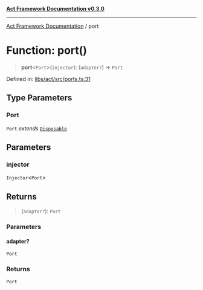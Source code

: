 [**Act Framework Documentation v0.3.0**](../README.md)

***

[Act Framework Documentation](../globals.md) / port

# Function: port()

> **port**\<`Port`\>(`injector`): (`adapter?`) => `Port`

Defined in: [libs/act/src/ports.ts:31](https://github.com/Rotorsoft/act-root/blob/b40f67575d048d860d7c67a52d36c927803922d7/libs/act/src/ports.ts#L31)

## Type Parameters

### Port

`Port` *extends* [`Disposable`](../type-aliases/Disposable.md)

## Parameters

### injector

`Injector`\<`Port`\>

## Returns

> (`adapter?`): `Port`

### Parameters

#### adapter?

`Port`

### Returns

`Port`
